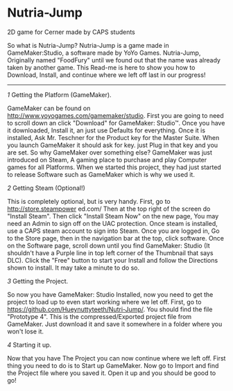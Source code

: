 Nutria-Jump
==========

2D game for Cerner made by CAPS students

So what is Nutria-Jump?
Nutria-Jump is a game made in GameMaker:Studio, a software made by YoYo
Games. Nutria-Jump, Originally named "FoodFury" until we found out that the 
name was already taken by another game. This Read-me is here to show you 
how to Download, Install, and continue where we left off last in our progress!

------------------------------------------------------------------------------------------------------------
*1* Getting the Platform (GameMaker).

GameMaker can be found on http://www.yoyogames.com/gamemaker/studio.
First you are going to need to scroll down an click "Download" for GameMaker: Studio™. 
Once you have it downloaded, Install it, an just use Defaults for everything.
Once it is installed, Ask Mr. Teschner for the Product key for the Master Suite. 
When you launch GameMaker it should ask for key. just Plug in that key and you are set.
So why GameMaker over something else? 
GameMaker was just introduced on Steam, A gaming place to purchase and play 
Computer games for all Platforms. When we started this project, they had just 
started to release Software such as GameMaker which is why we used it.

*2* Getting Steam (Optional!)

This is completely optional, but is very handy. First, go to http://store.steampower
ed.com/ Then at the top right of the screen do "Install Steam". Then click "Install Steam Now"
on the new page, You may need an Admin to sign off on the UAC protection. Once steam is installed,
use a CAPS steam account to sign into Steam. 
Once you are logged in, Go to the Store page, then in the navigation bar at the top,
click software. Once on the Software page, scroll down until you find GameMaker: Studio 
(It shouldn't have a Purple line in top left corner of the Thumbnail that says DLC).
Click the "Free" button to start your Install and follow the Directions shown to install. 
It may take a minute to do so.

*3* Getting the Project.

So now you have GameMaker: Studio Installed, now you need to get the project to load up 
to even start working where we let off. First, go to https://github.com/Hueynuttyteeth/Nutri-Jump/. 
You should find the file "Prototype 4". This is the compressed/Exported project file from GameMaker.
Just download it and save it somewhere in a folder where you won't lose it.

*4* Starting it up.

Now that you have The Project you can now continue where we left off.
First thing you need to do is to Start up GameMaker. Now go to Import 
and find the Project file where you saved it. Open it up and you should be good to go!

